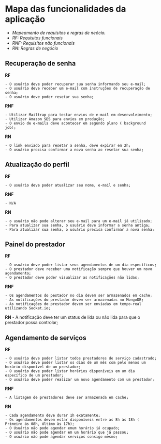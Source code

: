# Mapa das funcionalidades da aplicação
  - *Mapeamento de requisitos e regras de neócio.*
  - *RF: Requisitos funcionais*
  - *RNF: Requisitos não funcionais*
  - *RN: Regras de negócio*

## Recuperação de senha

  **RF**

    - O usuário deve poder recuperar sua senha informando seu e-mail;
    - O usuário deve receber um e-mail com instruções de recuperação de senha;
    - O usuário deve poder resetar sua senha;

  **RNF**

    - Utilizar Mailtrap para testar envios de e-mail em desenvolvimento;
    - Utilizar Amazon SES para envios em produção;
    - O envio de e-mails deve acontecer em segundo plano ( background job);

  **RN**

    - O link enviado para resetar a senha, deve expirar em 2h;
    - O usuário procisa confirmar a nova senha ao resetar sua senha;

## Atualização do perfil

  **RF**

    - O usuário deve poder atualizar seu nome, e-mail e senha;

  **RNF**

    - N/A

  **RN**

    - o usuário não pode alterar seu e-mail para um e-mail já utilizado;
    - Para atualizar sua senha, o usuário deve informar a senha antiga;
    - Para atualizar sua senha, o usuário precisa confirmar a nova senha;

## Painel do prestador

  **RF**

    - O usuário deve poder listar seus agendamentos de um dia específicos;
    - O prestador deve receber uma notificação sempre que houver um novo agendamento;
    - O prestador deve poder visualizar as notificações não lidas;

  **RNF**

    - Os agendamentos do pestador no dia devem ser armazenados em cache;
    - As notificações do prestador devem ser armazenadas no MongoDB;
    - As notificações do prestador devem ser enviadas em tempo-real utilizando Socket.io;

  **RN**
    - A notificação deve ter um status de lida ou não lida para que o prestador possa controlar;

## Agendamento de serviços

  **RF**

    - O usuário deve poder listar todos prestadores de serviço cadastrado;
    - O usuário deve poder listar os dias de um mês com pelo menos um horário disponível de um prestador;
    - O usuário deve poder listar horários disponíveis em um dia específico de um prestador;
    - O usuário deve poder realizar um novo agendamento com um prestador;

  **RNF**

    - A listagem de prestadores deve ser armazenada em cache;

  **RN**

    - Cada agendamento deve durar 1h exatamente;
    - Os agendamentos devem estar disponíveis entre as 8h às 18h ( Primeiro ás 08h, último às 17h);
    - O Usuário não pode agendar emum horário já ocupado;
    - O usuário não pode agendar em um horário que já passou;
    - O usuário não pode agendar serviços consigo mesmo;
